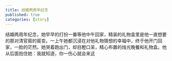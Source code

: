 ```yaml
---
title: 结婚两周年纪念
published: true
categories: [story]
---
```


结婚两周年纪念，她早早的打扮一番等他中午回家，精装的礼物盒里是他一直想要的那对清官窑的窑变。一上午她都沉浸在对他礼物猜想的幸福中，终于他开门回家，一脸的茫然。她哭着跑出门，却目瞪口呆，精心布置的烛光晚餐和礼物盒。他从后面抱住她：我就知道，你一伤心就会来这

